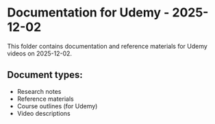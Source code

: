 # Documentation for Udemy - 2025-12-02

This folder contains documentation and reference materials for Udemy videos on 2025-12-02.

## Document types:
- Research notes
- Reference materials
- Course outlines (for Udemy)
- Video descriptions
